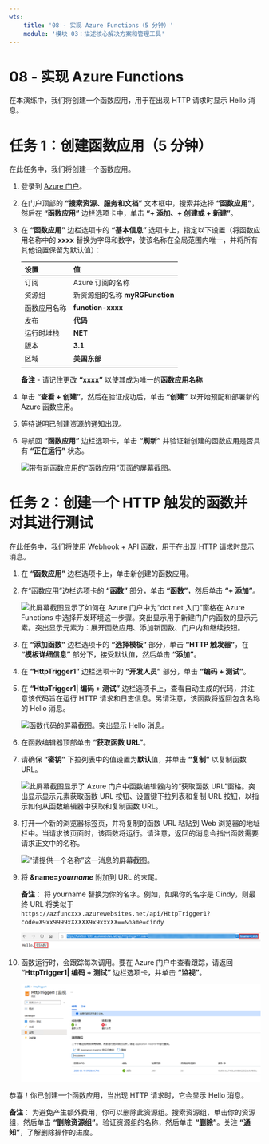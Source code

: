 ```yaml
---
wts:
    title: '08 - 实现 Azure Functions（5 分钟）'
    module: '模块 03：描述核心解决方案和管理工具'
---
```

# 08 - 实现 Azure Functions

在本演练中，我们将创建一个函数应用，用于在出现 HTTP 请求时显示 Hello 消息。 

# 任务 1：创建函数应用（5 分钟）

在此任务中，我们将创建一个函数应用。

1. 登录到 [Azure 门户](https://portal.azure.com)。

1. 在门户顶部的 **“搜索资源、服务和文档”** 文本框中，搜索并选择 **“函数应用”**，然后在 **“函数应用”** 边栏选项卡中，单击 **“+ 添加、+ 创建或 + 新建”**。

1. 在 **“函数应用”** 边栏选项卡的 **“基本信息”** 选项卡上，指定以下设置（将函数应用名称中的 **xxxx** 替换为字母和数字，使该名称在全局范围内唯一，并将所有其他设置保留为默认值）： 

    | 设置 | 值 |
    | -- | --|
    | 订阅 | Azure 订阅的名称 |
    | 资源组 | 新资源组的名称 **myRGFunction** |
    | 函数应用名称 | **function-xxxx** |
    | 发布 | **代码** |
    | 运行时堆栈 | **NET** |
    | 版本 | **3.1** |
    | 区域 | **美国东部** |
    | | |

    **备注** - 请记住更改 **“xxxx”** 以使其成为唯一的**函数应用名称**

1. 单击 **“查看 + 创建”**，然后在验证成功后，单击 **“创建”** 以开始预配和部署新的 Azure 函数应用。

1. 等待说明已创建资源的通知出现。

1. 导航回 **“函数应用”** 边栏选项卡，单击 **“刷新”** 并验证新创建的函数应用是否具有 **“正在运行”** 状态。 

    ![带有新函数应用的“函数应用”页面的屏幕截图。](../images/0701.png)

# 任务 2：创建一个 HTTP 触发的函数并对其进行测试

在此任务中，我们将使用 Webhook + API 函数，用于在出现 HTTP 请求时显示消息。 

1. 在 **“函数应用”** 边栏选项卡上，单击新创建的函数应用。 

1. 在“函数应用”边栏选项卡的 **“函数”** 部分，单击 **“函数”**，然后单击 **“+ 添加”**。

    ![此屏幕截图显示了如何在 Azure 门户中为“dot net 入门”窗格在 Azure Functions 中选择开发环境这一步骤。突出显示用于新建门户内函数的显示元素。突出显示元素为：展开函数应用、添加新函数、门户内和继续按钮。](../images/0702.png)

1. 在 **“添加函数”** 边栏选项卡的 **“选择模板”** 部分，单击 **“HTTP 触发器”**，在 **“模板详细信息”** 部分下，接受默认值，然后单击 **“添加”**。

1. 在 **“HttpTrigger1”** 边栏选项卡的 **“开发人员”** 部分，单击 **“编码 + 测试”**。 

1. 在 **“HttpTrigger1\| 编码 + 测试”** 边栏选项卡上，查看自动生成的代码，并注意该代码旨在运行 HTTP 请求和日志信息。另请注意，该函数将返回包含名称的 Hello 消息。 

    ![函数代码的屏幕截图。突出显示 Hello 消息。](../images/0704.png)

1. 在函数编辑器顶部单击 **“获取函数 URL”**。 

1. 请确保 **“密钥”** 下拉列表中的值设置为**默认**值，并单击 **“复制”** 以复制函数 URL。 

    ![此屏幕截图显示了 Azure 门户中函数编辑器内的“获取函数 URL”窗格。突出显示显示元素获取函数 URL 按钮、设置键下拉列表和复制 URL 按钮，以指示如何从函数编辑器中获取和复制函数 URL。](../images/0705.png)

1. 打开一个新的浏览器标签页，并将复制的函数 URL 粘贴到 Web 浏览器的地址栏中。当请求该页面时，该函数将运行。请注意，返回的消息会指出函数需要请求正文中的名称。

    ![“请提供一个名称”这一消息的屏幕截图。](../images/0706.png)

1. 将 **&name=*yourname*** 附加到 URL 的末尾。

    **备注**： 将 yourname 替换为你的名字。例如，如果你的名字是 Cindy，则最终 URL 将类似于 `https://azfuncxxx.azurewebsites.net/api/HttpTrigger1?code=X9xx9999xXXXXX9x9xxxXX==&name=cindy`

    ![此屏幕截图显示了 Web 浏览器的地址栏中突出显示的函数 URL 和附加的示例用户名。此外，突出显示 hello 消息和用户名，以说明主浏览器窗口中函数的输出。](../images/0707.png)

1. 函数运行时，会跟踪每次调用。要在 Azure 门户中查看跟踪，请返回 **“HttpTrigger1\| 编码 + 测试”** 边栏选项卡，并单击 **“监视”**。

    ![此屏幕截图显示了在 Azure 门户的函数编辑器中运行函数所产生的跟踪信息日志。](../images/0709.png) 

恭喜！你已创建一个函数应用，当出现 HTTP 请求时，它会显示 Hello 消息。 

**备注**： 为避免产生额外费用，你可以删除此资源组。搜索资源组，单击你的资源组，然后单击 **“删除资源组”**。验证资源组的名称，然后单击 **“删除”**。关注 **“通知”**，了解删除操作的进度。
